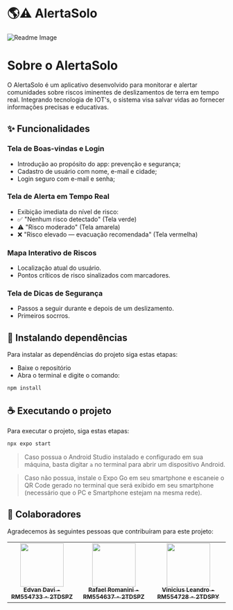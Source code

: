 # 🌎⚠️ AlertaSolo

<img src="assets/readme-picture.jpg" alt="Readme Image">

# Sobre o AlertaSolo

O AlertaSolo é um aplicativo desenvolvido para monitorar e alertar comunidades sobre riscos iminentes de deslizamentos de terra em tempo real. Integrando tecnologia de IOT's, o sistema visa salvar vidas ao fornecer informações precisas e educativas.

## ✨ Funcionalidades

### Tela de Boas-vindas e Login
- Introdução ao propósito do app: prevenção e segurança;
- Cadastro de usuário com nome, e-mail e cidade;
- Login seguro com e-mail e senha;

### Tela de Alerta em Tempo Real
- Exibição imediata do nível de risco:
 - ✅ "Nenhum risco detectado" (Tela verde)
 - ⚠️ "Risco moderado" (Tela amarela)
 - ❌ "Risco elevado — evacuação recomendada" (Tela vermelha)

### Mapa Interativo de Riscos
- Localização atual do usuário.
- Pontos críticos de risco sinalizados com marcadores.

### Tela de Dicas de Segurança
- Passos a seguir durante e depois de um deslizamento.
- Primeiros socrros.

## 🚀 Instalando dependências

Para instalar as dependências do projeto siga estas etapas:

- Baixe o repositório
- Abra o terminal e digite o comando:

``` bash
npm install
```

## ☕ Executando o projeto

Para executar o projeto, siga estas etapas:

``` bash
npx expo start
```

> Caso possua o Android Studio instalado e configurado em sua máquina, basta digitar `a` no terminal para abrir um dispositivo Android.

> Caso não possua, instale o Expo Go em seu smartphone e escaneie o QR Code gerado no terminal que será exibido em seu smartphone (necessário que o PC e Smartphone estejam na mesma rede).

## 🤝 Colaboradores

Agradecemos às seguintes pessoas que contribuíram para este projeto:

<table>
  <tr>
    <td align="center">
      <a href="https://github.com/edvxndxvi">
        <img src="https://avatars.githubusercontent.com/u/109118071?v=4" width="100px;"/><br>
        <sub>
          <b>Edvan Davi - RM554733 - 2TDSPZ</b>
        </sub>
      </a>
    </td>
    <td align="center">
      <a href="https://github.com/rafaelromanini">
        <img src="https://avatars.githubusercontent.com/u/162237423?v=4" width="100px;"/><br>
        <sub>
          <b>Rafael Romanini - RM554637 - 2TDSPZ</b>
        </sub>
      </a>
    </td>
    <td align="center">
      <a href="https://github.com/ViniciusLABernardes">
        <img src="https://avatars.githubusercontent.com/u/111243990?v=4" width="100px;"/><br>
        <sub>
          <b>Vinicius Leandro - RM554728 - 2TDSPY</b>
        </sub>
      </a>
    </td>
  </tr>
</table>


